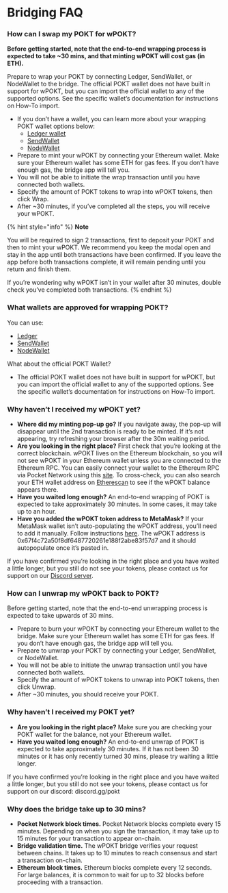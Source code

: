 # Bridging FAQ

### How can I swap my POKT for wPOKT? <a href="#how-can-i-swap-my-pokt-for-wpokt" id="how-can-i-swap-my-pokt-for-wpokt"></a>

**Before getting started, note that the end-to-end wrapping process is expected to take \~30 mins, and that minting wPOKT will cost gas (in ETH).**

Prepare to wrap your POKT by connecting Ledger, SendWallet, or NodeWallet to the bridge. The official POKT wallet does not have built in support for wPOKT, but you can import the official wallet to any of the supported options. See the specific wallet’s documentation for instructions on How-To import.

* If you don’t have a wallet, you can learn more about your wrapping POKT wallet options below:
  * [Ledger wallet](https://support.ledger.com/hc/en-us/articles/12976051037853-Pocket-POKT-?docs=true)
  * [SendWallet](https://www.sendwallet.net/)
  * [NodeWallet](https://docs.decentralizedauthority.com/nodewallet)
* Prepare to mint your wPOKT by connecting your Ethereum wallet. Make sure your Ethereum wallet has some ETH for gas fees. If you don’t have enough gas, the bridge app will tell you.
* You will not be able to initiate the wrap transaction until you have connected both wallets.
* Specify the amount of POKT tokens to wrap into wPOKT tokens, then click Wrap.
* After \~30 minutes, if you’ve completed all the steps, you will receive your wPOKT.

{% hint style="info" %}
**Note**

You will be required to sign 2 transactions, first to deposit your POKT and then to mint your wPOKT. We recommend you keep the modal open and stay in the app until both transactions have been confirmed. If you leave the app before both transactions complete, it will remain pending until you return and finish them.

If you’re wondering why wPOKT isn’t in your wallet after 30 minutes, double check you’ve completed both transactions.
{% endhint %}

### What wallets are approved for wrapping POKT? <a href="#what-wallets-are-approved-for-wrapping-pokt" id="what-wallets-are-approved-for-wrapping-pokt"></a>

You can use:

* [Ledger](../pokt-wallets/)
* [SendWallet](https://sendwallet.net/)
* [NodeWallet](https://docs.decentralizedauthority.com/nodewallet)

What about the official POKT Wallet?

* The official POKT wallet does not have built in support for wPOKT, but you can import the official wallet to any of the supported options. See the specific wallet’s documentation for instructions on How-To import.

### Why haven’t I received my wPOKT yet? <a href="#why-havent-i-received-my-wpokt-yet" id="why-havent-i-received-my-wpokt-yet"></a>

* **Where did my minting pop-up go?** If you navigate away, the pop-up will disappear until the 2nd transaction is ready to be minted. If it’s not appearing, try refreshing your browser after the 30m waiting period.
* **Are you looking in the right place?** First check that you’re looking at the correct blockchain. wPOKT lives on the Ethereum blockchain, so you will not see wPOKT in your Ethereum wallet unless you are connected to the Ethereum RPC. You can easily connect your wallet to the Ethereum RPC via Pocket Network using this [site](https://rpclist.info/). To cross-check, you can also search your ETH wallet address on [Etherescan](https://etherscan.io/) to see if the wPOKT balance appears there.
* **Have you waited long enough?** An end-to-end wrapping of POKT is expected to take approximately 30 minutes. In some cases, it may take up to an hour.
* **Have you added the wPOKT token address to MetaMask?** If your MetaMask wallet isn’t auto-populating the wPOKT address, you’ll need to add it manually. Follow instructions [here](https://support.metamask.io/hc/en-us/articles/360015489031-How-to-display-tokens-in-MetaMask#h\_01FWH492CHY60HWPC28RW0872H). The wPOKT address is 0x67f4c72a50f8df6487720261e188f2abe83f57d7 and it should autopopulate once it’s pasted in.

If you have confirmed you’re looking in the right place and you have waited a little longer, but you still do not see your tokens, please contact us for support on our [Discord server](https://discord.com/channels/553741558869131266/1159177817574088724).

### How can I unwrap my wPOKT back to POKT? <a href="#how-can-i-unwrap-my-wpokt-back-to-pokt" id="how-can-i-unwrap-my-wpokt-back-to-pokt"></a>

Before getting started, note that the end-to-end unwrapping process is expected to take upwards of 30 mins.

* Prepare to burn your wPOKT by connecting your Ethereum wallet to the bridge. Make sure your Ethereum wallet has some ETH for gas fees. If you don’t have enough gas, the bridge app will tell you.
* Prepare to unwrap your POKT by connecting your Ledger, SendWallet, or NodeWallet.
* You will not be able to initiate the unwrap transaction until you have connected both wallets.
* Specify the amount of wPOKT tokens to unwrap into POKT tokens, then click Unwrap.
* After \~30 minutes, you should receive your POKT.

### Why haven’t I received my POKT yet? <a href="#why-havent-i-received-my-pokt-yet" id="why-havent-i-received-my-pokt-yet"></a>

* **Are you looking in the right place?** Make sure you are checking your POKT wallet for the balance, not your Ethereum wallet.
* **Have you waited long enough?** An end-to-end unwrap of POKT is expected to take approximately 30 minutes. If it has not been 30 minutes or it has only recently turned 30 mins, please try waiting a little longer.

If you have confirmed you’re looking in the right place and you have waited a little longer, but you still do not see your tokens, please contact us for support on our discord: discord.gg/pokt

### Why does the bridge take up to 30 mins? <a href="#why-does-the-bridge-take-up-to-30-mins" id="why-does-the-bridge-take-up-to-30-mins"></a>

* **Pocket Network block times.** Pocket Network blocks complete every 15 minutes. Depending on when you sign the transaction, it may take up to 15 minutes for your transaction to appear on-chain.
* **Bridge validation time.** The wPOKT bridge verifies your request between chains. It takes up to 10 minutes to reach consensus and start a transaction on-chain.
* **Ethereum block times.** Ethereum blocks complete every 12 seconds. For large balances, it is common to wait for up to 32 blocks before proceeding with a transaction.
